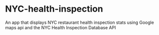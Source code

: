 # NYC-health-inspection
An app that displays NYC restaurant health inspection stats using Google maps api and the NYC Health Inspection Database API

